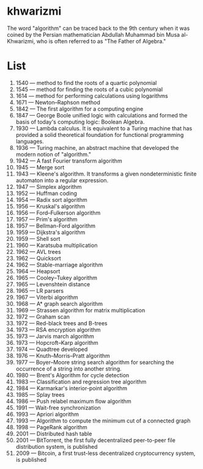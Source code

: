 # khwarizmi
The word "algorithm" can be traced back to the 9th century when it was coined by the Persian mathematician Abdullah Muhammad bin Musa al-Khwarizmi, who is often referred to as "The Father of Algebra."


# List
1. 1540 — method to find the roots of a quartic polynomial
2. 1545 — method for finding the roots of a cubic polynomial
3. 1614 — method for performing calculations using logarithms
4. 1671 — Newton–Raphson method
5. 1842 — The first algorithm for a computing engine
6. 1847 — George Boole unified logic with calculations and formed the basis of today's computing logic: Boolean Algebra.
7. 1930 — Lambda calculus. It is equivalent to a Turing machine that has provided a solid theoretical foundation for functional programming languages.
8. 1936 — Turing machine, an abstract machine that developed the modern notion of "algorithm."
9. 1942 — A fast Fourier transform algorithm
10. 1945 — Merge sort
11. 1943 — Kleene's algorithm. It transforms a given nondeterministic finite automaton into a regular expression.
12. 1947 — Simplex algorithm
13. 1952 — Huffman coding
14. 1954 — Radix sort algorithm
15. 1956 — Kruskal's algorithm
16. 1956 — Ford–Fulkerson algorithm
17. 1957 — Prim's algorithm
18. 1957 — Bellman-Ford algorithm
19. 1959 — Dijkstra's algorithm
20. 1959 — Shell sort
21. 1960 — Karatsuba multiplication
22. 1962 — AVL trees
23. 1962 — Quicksort
24. 1962 — Stable-marriage algorithm
25. 1964 — Heapsort
26. 1965 — Cooley–Tukey algorithm
27. 1965 — Levenshtein distance
28. 1965 — LR parsers
29. 1967 — Viterbi algorithm&nbsp;
30. 1968 — A* graph search algorithm
31. 1969 — Strassen algorithm for matrix multiplication
32. 1972 — Graham scan
33. 1972 — Red-black trees and B-trees
34. 1973 — RSA encryption algorithm
35. 1973 — Jarvis march algorithm&nbsp;
36. 1973 — Hopcroft–Karp algorithm
37. 1974 — Quadtree developed
38. 1976 — Knuth–Morris–Pratt algorithm
39. 1977 — Boyer–Moore string search algorithm for searching the occurrence of a string into another string.
40. 1980 — Brent's Algorithm for cycle detection
41. 1983 — Classification and regression tree algorithm
42. 1984 — Karmarkar's interior-point algorithm
43. 1985 — Splay trees
44. 1986 — Push relabel maximum flow algorithm
45. 1991 — Wait-free synchronization
46. 1993 — Apriori algorithm
47. 1993 — Algorithm to compute the minimum cut of a connected graph
48. 1998 — PageRank algorithm
49. 2001 — Distributed hash table
50. 2001 — BitTorrent, the first fully decentralized peer-to-peer file distribution system, is published
51. 2009 — Bitcoin, a first trust-less decentralized cryptocurrency system, is published